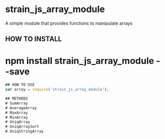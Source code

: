 # strain_js_array_module
A simple module that provides functions to manipulate arrays

## HOW TO INSTALL
# npm install strain_js_array_module --save

```javascript
## HOW TO USE
var array = require('strain_js_array_module');

## METHODS
# SumArray
# AverageArray
# MaxArray
# MinArray
# UniqArray
# UniqArraySort
# UniqStringArray

